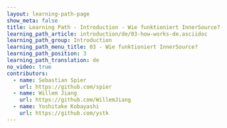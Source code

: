 ```yaml
---
layout: learning-path-page
show_meta: false
title: Learning Path - Introduction - Wie funktioniert InnerSource?
learning_path_article: introduction/de/03-how-works-de.asciidoc
learning_path_group: Introduction
learning_path_menu_title: 03 - Wie funktioniert InnerSource?
learning_path_position: 3
learning_path_translation: de
no_video: true
contributors:
  - name: Sebastian Spier
    url: https://github.com/spier
  - name: Willem Jiang
    url: https://github.com/WillemJiang
  - name: Yoshitake Kobayashi
    url: https://github.com/ystk
---
```

<!--- This file autogenerated from https://github.com/InnerSourceCommons/InnerSourceLearningPath/blob/master/scripts -->